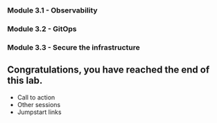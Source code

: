 ### Module 3.1 - Observability

### Module 3.2 - GitOps

### Module 3.3 - Secure the infrastructure

## **Congratulations, you have reached the end of this lab.**

- Call to action
- Other sessions
- Jumpstart links